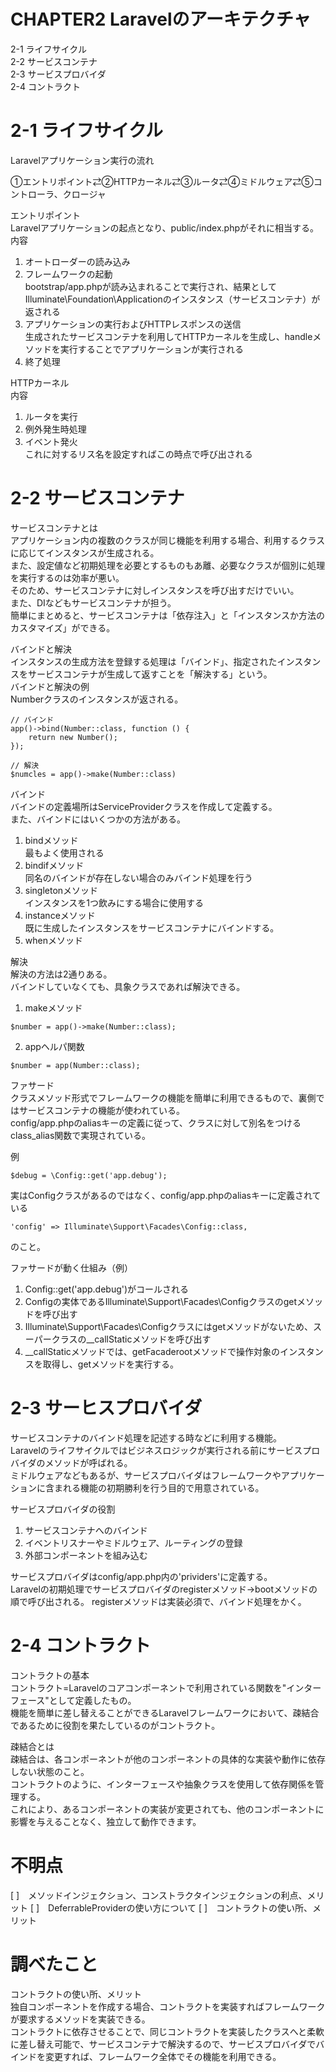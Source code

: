 # CHAPTER2 Laravelのアーキテクチャ
2-1 ライフサイクル  
2-2 サービスコンテナ  
2-3 サービスプロバイダ  
2-4 コントラクト

# 2-1 ライフサイクル
Laravelアプリケーション実行の流れ

①エントリポイント⇄②HTTPカーネル⇄③ルータ⇄④ミドルウェア⇄⑤コントローラ、クロージャ

エントリポイント  
Laravelアプリケーションの起点となり、public/index.phpがそれに相当する。  
内容  
1. オートローダーの読み込み
2. フレームワークの起動  
bootstrap/app.phpが読み込まれることで実行され、結果としてIlluminate\Foundation\Applicationのインスタンス（サービスコンテナ）が返される
3. アプリケーションの実行およびHTTPレスポンスの送信  
生成されたサービスコンテナを利用してHTTPカーネルを生成し、handleメソッドを実行することでアプリケーションが実行される
4. 終了処理

HTTPカーネル  
内容  
1. ルータを実行
2. 例外発生時処理
3. イベント発火  
これに対するリス名を設定すればこの時点で呼び出される

# 2-2 サービスコンテナ
サービスコンテナとは  
アプリケーション内の複数のクラスが同じ機能を利用する場合、利用するクラスに応じてインスタンスが生成される。  
また、設定値など初期処理を必要とするものもあ離、必要なクラスが個別に処理を実行するのは効率が悪い。  
そのため、サービスコンテナに対しインスタンスを呼び出すだけでいい。  
また、DIなどもサービスコンテナが担う。  
簡単にまとめると、サービスコンテナは「依存注入」と「インスタンスか方法のカスタマイズ」ができる。

バインドと解決  
インスタンスの生成方法を登録する処理は「バインド」、指定されたインスタンスをサービスコンテナが生成して返すことを「解決する」という。  
バインドと解決の例  
Numberクラスのインスタンスが返される。
```
// バインド
app()->bind(Number::class, function () {
    return new Number();
});

// 解決
$numcles = app()->make(Number::class)
```

バインド  
バインドの定義場所はServiceProviderクラスを作成して定義する。  
また、バインドにはいくつかの方法がある。
1. bindメソッド  
最もよく使用される
2. bindifメソッド  
同名のバインドが存在しない場合のみバインド処理を行う
3. singletonメソッド  
インスタンスを1つ飲みにする場合に使用する
4. instanceメソッド  
既に生成したインスタンスをサービスコンテナにバインドする。
5. whenメソッド

解決  
解決の方法は2通りある。  
バインドしていなくても、具象クラスであれば解決できる。
1. makeメソッド
```
$number = app()->make(Number::class);
```
2. appヘルパ関数
```
$number = app(Number::class);
```

ファサード  
クラスメソッド形式でフレームワークの機能を簡単に利用できるもので、裏側ではサービスコンテナの機能が使われている。  
config/app.phpのaliasキーの定義に従って、クラスに対して別名をつけるclass_alias関数で実現されている。  

例
```
$debug = \Config::get('app.debug');
```
実はConfigクラスがあるのではなく、config/app.phpのaliasキーに定義されている
```
'config' => Illuminate\Support\Facades\Config::class,
```
のこと。

ファサードが動く仕組み（例）  
1. Config::get('app.debug')がコールされる
2. Configの実体であるIlluminate\Support\Facades\Configクラスのgetメソッドを呼び出す
3. Illuminate\Support\Facades\Configクラスにはgetメソッドがないため、スーパークラスの__callStaticメソッドを呼び出す
4. __callStaticメソッドでは、getFacaderootメソッドで操作対象のインスタンスを取得し、getメソッドを実行する。

# 2-3 サーヒスプロバイダ
サービスコンテナのバインド処理を記述する時などに利用する機能。  
Laravelのライフサイクルではビジネスロジックが実行される前にサービスプロバイダのメソッドが呼ばれる。  
ミドルウェアなどもあるが、サービスプロバイダはフレームワークやアプリケーションに含まれる機能の初期勝利を行う目的で用意されている。

サービスプロバイダの役割  
1. サービスコンテナへのバインド
2. イベントリスナーやミドルウェア、ルーティングの登録
3. 外部コンポーネントを組み込む

サービスプロバイダはconfig/app.php内の'prividers'に定義する。  
Laravelの初期処理でサービスプロバイダのregisterメソッド→bootメソッドの順で呼び出される。
registerメソッドは実装必須で、バインド処理をかく。

# 2-4 コントラクト
コントラクトの基本  
コントラクト=Laravelのコアコンポーネントで利用されている関数を"インターフェース"として定義したもの。  
機能を簡単に差し替えることができるLaravelフレームワークにおいて、疎結合であるために役割を果たしているのがコントラクト。  

疎結合とは  
疎結合は、各コンポーネントが他のコンポーネントの具体的な実装や動作に依存しない状態のこと。  
コントラクトのように、インターフェースや抽象クラスを使用して依存関係を管理する。  
これにより、あるコンポーネントの実装が変更されても、他のコンポーネントに影響を与えることなく、独立して動作できます。





# 不明点
[ ]　メソッドインジェクション、コンストラクタインジェクションの利点、メリット
[ ]　DeferrableProviderの使い方について
[ ]　コントラクトの使い所、メリット

# 調べたこと
コントラクトの使い所、メリット  
独自コンポーネントを作成する場合、コントラクトを実装すればフレームワークが要求するメソッドを実装できる。  
コントラクトに依存させることで、同じコントラクトを実装したクラスへと柔軟に差し替え可能で、サービスコンテナで解決するので、サービスプロバイダでバインドを変更すれば、フレームワーク全体でその機能を利用できる。

